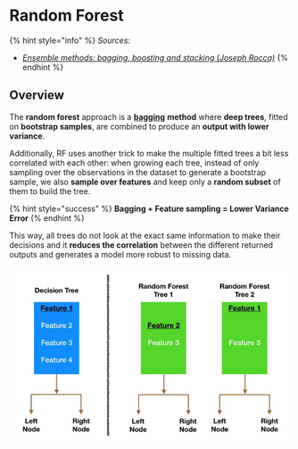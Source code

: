 # Random Forest

{% hint style="info" %}
_Sources:_

* [_Ensemble methods: bagging, boosting and stacking (Joseph Rocca)_](https://towardsdatascience.com/ensemble-methods-bagging-boosting-and-stacking-c9214a10a205)
{% endhint %}

## Overview

The **random forest** approach is a [**bagging**](../../../ml-techniques/ensemble-methods.md#bagging) **method** where **deep trees**, fitted on **bootstrap samples**, are combined to produce an **output with lower variance**.

Additionally, RF uses another trick to make the multiple fitted trees a bit less correlated with each other: when growing each tree, instead of only sampling over the observations in the dataset to generate a bootstrap sample, we also **sample over features** and keep only a **random subset** of them to build the tree.

{% hint style="success" %}
**Bagging + Feature sampling = Lower Variance Error**
{% endhint %}

This way, all trees do not look at the exact same information to make their decisions and it **reduces the correlation** between the different returned outputs and generates a model more robust to missing data.

![](<../../../../.gitbook/assets/image (111).png>)
